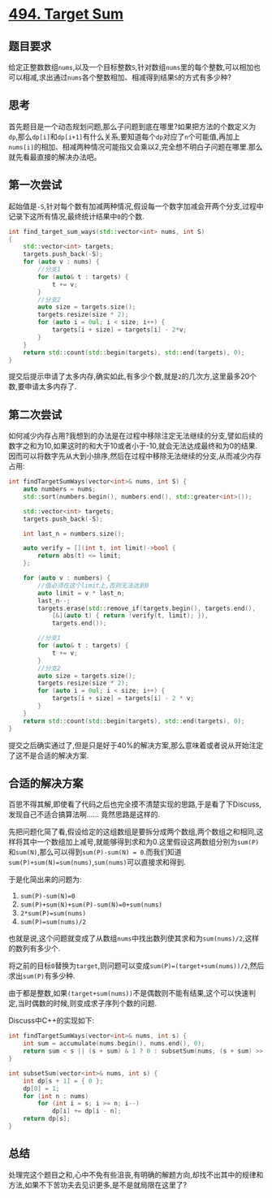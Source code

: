 # [494. Target Sum](https://leetcode.com/problems/target-sum/)

## 题目要求

给定正整数数组`nums`,以及一个目标整数`S`,针对数组`nums`里的每个整数,可以相加也可以相减,求出通过`nums`各个整数相加、相减得到结果`S`的方式有多少种?

## 思考

首先题目是一个动态规划问题,那么子问题到底在哪里?如果把方法的个数定义为`dp`,那么`dp[i]`和`dp[i+1]`有什么关系,要知道每个`dp`对应了`n`个可能值,再加上`nums[i]`的相加、相减两种情况可能指又会乘以2,完全想不明白子问题在哪里.那么就先看最直接的解决办法吧。

## 第一次尝试

起始值是`-S`,针对每个数有加减两种情况,假设每一个数字加减会开两个分支,过程中记录下这所有情况,最终统计结果中`0`的个数.

```C++
int find_target_sum_ways(std::vector<int> nums, int S)
{
    std::vector<int> targets;
    targets.push_back(-S);
    for (auto v : nums) {
        //分支1
        for (auto& t : targets) {
            t += v;
        }
        //分支2
        auto size = targets.size();
        targets.resize(size * 2);
        for (auto i = 0ul; i < size; i++) {
            targets[i + size] = targets[i] - 2*v;
        }
    }
    return std::count(std::begin(targets), std::end(targets), 0);
}
```

提交后提示申请了太多内存,确实如此,有多少个数,就是`2`的几次方,这里最多20个数,要申请太多内存了.

## 第二次尝试

如何减少内存占用?我想到的办法是在过程中移除注定无法继续的分支,譬如后续的数字之和为10,如果这时的和大于10或者小于-10,就会无法达成最终和为0的结果.因而可以将数字先从大到小排序,然后在过程中移除无法继续的分支,从而减少内存占用:

```C++
int findTargetSumWays(vector<int>& nums, int S) {
    auto numbers = nums;
    std::sort(numbers.begin(), numbers.end(), std::greater<int>());

    std::vector<int> targets;
    targets.push_back(-S);

    int last_n = numbers.size();

    auto verify = [](int t, int limit)->bool {
        return abs(t) <= limit;
    };

    for (auto v : numbers) {
        //值必须在这个limit上,否则无法达到0
        auto limit = v * last_n;
        last_n--;
        targets.erase(std::remove_if(targets.begin(), targets.end(),
            [&](auto t) { return !verify(t, limit); }), 
            targets.end());

        //分支1
        for (auto& t : targets) {
            t += v;
        }
        //分支2
        auto size = targets.size();
        targets.resize(size * 2);
        for (auto i = 0ul; i < size; i++) {
            targets[i + size] = targets[i] - 2 * v;
        }
    }
    return std::count(std::begin(targets), std::end(targets), 0);
}
```

提交之后确实通过了,但是只是好于40%的解决方案,那么意味着或者说从开始注定了这不是合适的解决方案.

## 合适的解决方案

百思不得其解,即使看了代码之后也完全摸不清楚实现的思路,于是看了下Discuss,发现自己不适合搞算法啊...... 竟然思路是这样的.

先把问题化简了看,假设给定的这组数组是要拆分成两个数组,两个数组之和相同,这样将其中一个数组加上减号,就能够得到求和为0.这里假设这两数组分别为`sum(P)`和`sum(N)`,那么可以得到`sum(P)-sum(N) = 0`.而我们知道`sum(P)+sum(N)=sum(nums)`,`sum(nums)`可以直接求和得到.

于是化简出来的问题为:

1. `sum(P)-sum(N)=0`
2. `sum(P)+sum(N)+sum(P)-sum(N)=0+sum(nums)`
3. `2*sum(P)=sum(nums)`
4. `sum(P)=sum(nums)/2`

也就是说,这个问题就变成了从数组`nums`中找出数列使其求和为`sum(nums)/2`,这样的数列有多少个.

将之前的目标`0`替换为`target`,则问题可以变成`sum(P)=(target+sum(nums))/2`,然后求出`sum(P)`有多少种.

由于都是整数,如果`(target+sum(nums))`不是偶数则不能有结果,这个可以快速判定,当时偶数的时候,则变成求子序列个数的问题.

Discuss中C++的实现如下:

```C++
int findTargetSumWays(vector<int>& nums, int s) {
    int sum = accumulate(nums.begin(), nums.end(), 0);
    return sum < s || (s + sum) & 1 ? 0 : subsetSum(nums, (s + sum) >> 1); 
}

int subsetSum(vector<int>& nums, int s) {
    int dp[s + 1] = { 0 };
    dp[0] = 1;
    for (int n : nums)
        for (int i = s; i >= n; i--)
            dp[i] += dp[i - n];
    return dp[s];
}
```

## 总结

处理完这个题目之和,心中不免有些沮丧,有明确的解题方向,却找不出其中的规律和方法,如果不下苦功夫去见识更多,是不是就局限在这里了?
